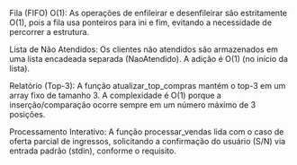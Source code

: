 Fila (FIFO) O(1): As operações de enfileirar e desenfileirar são estritamente O(1), pois a fila usa ponteiros para ini e fim, evitando a necessidade de percorrer a estrutura.

Lista de Não Atendidos: Os clientes não atendidos são armazenados em uma lista encadeada separada (NaoAtendido). A adição é O(1) (no início da lista).

Relatório (Top-3): A função atualizar_top_compras mantém o top-3 em um array fixo de tamanho 3. A complexidade é O(1) porque a inserção/comparação ocorre sempre em um número máximo de 3 posições.

Processamento Interativo: A função processar_vendas lida com o caso de oferta parcial de ingressos, solicitando a confirmação do usuário (S/N) via entrada padrão (stdin), conforme o requisito.